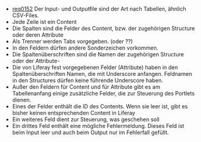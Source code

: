 * [req0152](https://github.com/PolitAktiv/politaktiv-requirements/tree/master/de/requirements/req0152.md)
Der Input- und Outputfile sind der Art nach Tabellen, ähnlich CSV-Files.
 * Jede Zeile ist ein Content
 * Die Spalten sind die Felder des Content, bzw. der zugehörigen Structure oder deren Attribute
 * Als Trenner werden Tabs vorgegeben. (oder ??)
 * In den Feldern dürfen andere Sonderzeichen vorkommen.
 * Die Spaltenüberschriften sind die Namen der zugehörigen Structure oder der Attribute-
 * Die von Liferay fest vorgegebenen Felder (Attribute) haben in den Spaltenüberschriften Namen, die mit Underscore anfangen. Feldnamen in den Structures dürfen keine führende Underscore haben.
 * Außer den Feldern für Content und für Attribute gibt es am Tabellenanfang einige zusätzliche Felder, die zur Steuerung des Portlets dienen.
 * Eines der Felder enthält die ID des Contents. Wenn sie leer ist, gibt es bisher keinen entsprechenden Content in Liferay
 * Ein weiteres Feld dient zur Steuerung, was geschehen soll
 * Ein drittes Feld enthält eine mögliche Fehlermeldung. Dieses Feld ist beim Input leer und auch beim Output nur im Fehlerfall gefüllt.
